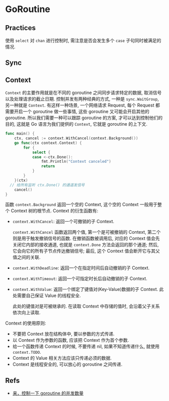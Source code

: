 # GoRoutine

## Practices
使用 `select` 对 `chan` 进行控制时, 需注意是否会发生多个 `case` 子句同时被满足的情况.

## Sync

## Context
`Context` 的主要作用就是在不同的 goroutine 之间同步请求特定的数据, 取消信号以及处理请求的截止日期.
控制并发有两种经典的方式, 一种是 `sync.WaitGroup`, 另一种就是 `Context`.
有这样一种场景, 一个网络请求 Request, 每个 Request 都需要开启一个 goroutine 做一些事情, 这些 goroutine 又可能会开启其他的 goroutine. 所以我们需要一种可以跟踪 goroutine 的方案, 才可以达到控制他们的目的, 这就是 Go 语言为我们提供的 `Context`, 它就是 goroutine 的上下文.

```go
func main() {
    ctx, cancel := context.WithCancel(context.Background())
    go func(ctx context.Context) {
		for {
			select {
			case <-ctx.Done():
				fmt.Println("Context canceled")
				return
			}
		}
	}(ctx)
  // 给所有监听 ctx.Done() 的通道发信号
	cancel()
}
```

函数 `context.Background` 返回一个空的 Context, 这个空的 Context 一般用于整个 Context 树的根节点.
Context 的衍生函数有:
* `context.WithCancel`: 返回一个可撤销的子 Context.

    `context.WithCancel` 函数返回两个值, 第一个是可被撤销的 Context, 第二个则是用于触发撤销信号的函数. 在撤销函数被调用后, 对应的 Context 值会先关闭它内部的接收通道, 也就是 `context.Done` 方法会返回的那个通道; 然后, 它会向它的所有子节点传达撤销信号; 最后, 这个 Context 值会断开它与其父值之间的关联.
    
* `context.WithDeadline`: 返回一个在指定时间后自动撤销的子 Context.
* `context.WithTimeout`: 返回一个可指定时长后自动撤销的子 Context.
* `context.WithValue`: 返回一个绑定了键值对(Key-Value)数据的子 Context. 此处需要自己保证 Value 的线程安全.

    此处的键值对是可被继承的. 在读取 Context 中存储的值时, 会沿着父子关系依次向上读取.
    
Context 的使用原则:
* 不要把 Context 放在结构体中, 要以参数的方式传递.
* 以 Context 作为参数的函数, 应该把 Context 作为首个参数.
* 给一个函数传递 Context 的时候, 不要传递 nil, 如果不知道传递什么, 就使用 `context.TODO`.
* Context 的 Value 相关方法应该只传递必须的数据.
* Context 是线程安全的, 可以放心的 goroutine 之间传递.

## Refs
* [来，控制一下 goroutine 的并发数量](https://github.com/EDDYCJY/blog/blob/master/talk/control-goroutine.md)


